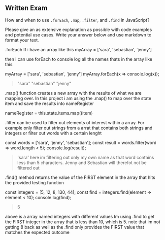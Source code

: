 ## Written Exam

How and when to use `.forEach`, `.map`, `.filter`, and `.find` in JavaScript?

Please give an as extensive explanation as possible with code examples and potential use cases. Write your answer below and use markdown to format your text.



.forEach
If i have an array like this 
myArray = ['sara', 'sebastian', 'jenny']

then i can use forEach to console log all the names thats in the array like this

myArray = ['sara', 'sebastian', 'jenny']
myArray.forEach(x => console.log(x));
> "sara"
> "sebastian"
> "jenny"


.map() function creates a new array with the results of what we are mapping over. In this project i am using the .map() to map over the state item and save the results into nameRegister

 nameRegister = this.state.items.map((item)


 .filter
can be used to filter out elements of interest within a array. For example only filter out
strings from a arrat that contains both strings and integers
or filter out words with a certain lenght

const words = ['sara', 'jenny', 'sebastian'];
const result = words.filter(word => word.length < 5);
console.log(result);
> 'sara'
here im filtering out only my own name as that word contains less than 5 characters. Jenny and Sebastian will therefot not be filtered out

.find() method returns the value of the FIRST element in the array that hits the provided testing function

const integers = [5, 12, 8, 130, 44];
const find = integers.find(element => element < 10);
console.log(find);
> 5

above is a array named integers with different values
Im using .find to get the FIRST integer in the array that is less than 10, which is 5. 
note that im not getting 8 back as well as the .find only provides the FIRST value that matches the expected outcome